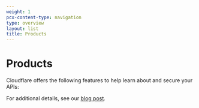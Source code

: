 ```yaml
---
weight: 1
pcx-content-type: navigation
type: overview
layout: list
title: Products
---
```


# Products

Cloudflare offers the following features to help learn about and secure your APIs:

<DirectoryListing path="/products" />

For additional details, see our [blog post](https://blog.cloudflare.com/api-abuse-detection/).
